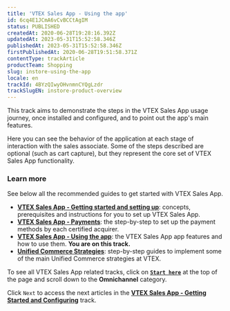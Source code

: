 ```yaml
---
title: 'VTEX Sales App - Using the app'
id: 6cq4E1JCmA6vCvBCCtAgIM
status: PUBLISHED
createdAt: 2020-06-28T19:28:16.392Z
updatedAt: 2023-05-31T15:52:58.346Z
publishedAt: 2023-05-31T15:52:58.346Z
firstPublishedAt: 2020-06-28T19:51:58.371Z
contentType: trackArticle
productTeam: Shopping
slug: instore-using-the-app
locale: en
trackId: 4BYzQIwyOHvnmnCYQgLzdr
trackSlugEN: instore-product-overview
---
```


This track aims to demonstrate the steps in the VTEX Sales App usage journey, once installed and configured, and to point out the app's main features.

Here you can see the behavior of the application at each stage of interaction with the sales associate. Some of the steps described are optional (such as cart capture), but they represent the core set of VTEX Sales App functionality.

### Learn more

See below all the recommended guides to get started with VTEX Sales App.

* **[VTEX Sales App - Getting started and setting up](https://help.vtex.com/en/tracks/instore-getting-started-and-setting-up--zav76TFEZlAjnyBVL5tRc)**: concepts, prerequisites and instructions for you to set up VTEX Sales App.
* **[VTEX Sales App - Payments](https://help.vtex.com/en/tracks/instore-payments--43B4Nr7uZva5UdwWEt3PEy)**: the step-by-step to set up the payment methods by each certified acquirer.
* **[VTEX Sales App - Using the app](https://help.vtex.com/en/tracks/instore-using-the-app--4BYzQIwyOHvnmnCYQgLzdr)**: the VTEX Sales App app features and how to use them. **You are on this track.**
* **[Unified Commerce Strategies](https://help.vtex.com/en/tracks/unified-commerce-strategies--3WGDRRhc3vf1MJb9zGncnv)**: step-by-step guides to implement some of the main Unified Commerce strategies at VTEX.

To see all VTEX Sales App related tracks, click on **[`Start here`](https://help.vtex.com/en/tracks/)** at the top of the page and scroll down to the **Omnichannel** category.

Click `Next` to access the next articles in the **[VTEX Sales App - Getting Started and Configuring](https://help.vtex.com/pt/tracks/instore-primeiros-passos-e-configuracoes--zav76TFEZlAjnyBVL5tRc)** track.
